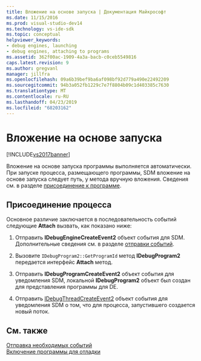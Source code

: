 ```yaml
---
title: Вложение на основе запуска | Документация Майкрософт
ms.date: 11/15/2016
ms.prod: visual-studio-dev14
ms.technology: vs-ide-sdk
ms.topic: conceptual
helpviewer_keywords:
- debug engines, launching
- debug engines, attaching to programs
ms.assetid: 362f00ac-1909-4a3a-bacb-c0ceb5549816
caps.latest.revision: 9
ms.author: gregvanl
manager: jillfra
ms.openlocfilehash: 09a6b39bef9ba6af098bf92d779a490e22492209
ms.sourcegitcommit: 94b3a052fb1229c7e7f8804b09c1d403385c7630
ms.translationtype: MT
ms.contentlocale: ru-RU
ms.lasthandoff: 04/23/2019
ms.locfileid: "68203162"
---
```

# <a name="launch-based-attachment"></a>Вложение на основе запуска
[!INCLUDE[vs2017banner](../../includes/vs2017banner.md)]

Вложение на основе запуска программы выполняется автоматически. При запуске процесса, размещающего программы, SDM вложение на основе запуска следует путь, у метода вручную вложения. Сведения см. в разделе [присоединение к программе](../../extensibility/debugger/attaching-to-the-program.md).  
  
## <a name="the-attaching-process"></a>Присоединение процесса  
 Основное различие заключается в последовательность событий следующие **Attach** вызвать, как показано ниже:  
  
1. Отправить **IDebugEngineCreateEvent2** объект события для SDM. Дополнительные сведения см. в разделе [отправки событий](../../extensibility/debugger/sending-events.md).  
  
2. Вызовите `IDebugProgram2::GetProgramId` метод **IDebugProgram2** передается интерфейс **Attach** метод.  
  
3. Отправить **IDebugProgramCreateEvent2** объект события для уведомления SDM, локальной **IDebugProgram2** объект был создан для представления программы для DE.  
  
4. Отправить [IDebugThreadCreateEvent2](../../extensibility/debugger/reference/idebugthreadcreateevent2.md) объект события для уведомления SDM о том, что для процесса, запустившего создается новый поток.  
  
## <a name="see-also"></a>См. также  
 [Отправка необходимых событий](../../extensibility/debugger/sending-the-required-events.md)   
 [Включение программы для отладки](../../extensibility/debugger/enabling-a-program-to-be-debugged.md)
